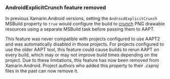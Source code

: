 ### AndroidExplicitCrunch feature removed

In previous Xamarin.Android versions, setting the
`AndroidExplicitCrunch` MSBuild property to `true` would configure the
build to [crunch][crunch-upstream] PNG drawable resources using a
separate MSBuild task before passing them to AAPT.

This feature was never compatible with projects configured to use
AAPT2 and was automatically disabled in those projects.  For projects
configured to use the older AAPT tool, this feature could cause builds
to rerun AAPT on every build, which may or may not improve build times
depending on the project.  Due to these limitations, this feature has
now been removed from Xamarin.Android.  Project authors who added this
property to their *.csproj* files in the past can now remove it.

[crunch-upstream]: https://developer.android.com/topic/performance/reduce-apk-size#crunch
